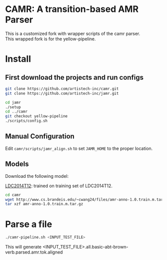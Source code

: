 # CAMR: A transition-based AMR Parser

This is a customized fork with wrapper scripts of the camr parser.  
This wrapped fork is for the yellow-pipeline.

# Install

## First download the projects and run configs

```sh      
git clone https://github.com/artistech-inc/camr.git
git clone https://github.com/artistech-inc/jamr.git

cd jamr
./setup
cd ../camr
git checkout yellow-pipeline
./scripts/config.sh
```

## Manual Configuration

Edit `camr/scripts/jamr_align.sh` to set `JAMR_HOME` to the proper location.

## Models
Download the following model:

[LDC2014T12](http://www.cs.brandeis.edu/~cwang24/files/amr-anno-1.0.train.m.tar.gz): trained on training set of LDC2014T12.

```sh
cd camr
wget http://www.cs.brandeis.edu/~cwang24/files/amr-anno-1.0.train.m.tar.gz
tar xzf amr-anno-1.0.train.m.tar.gz
```

# Parse a file

```sh
./camr-pipeline.sh <INPUT_TEST_FILE>
```

This will generate <INPUT_TEST_FILE>.all.basic-abt-brown-verb.parsed.amr.tok.aligned
